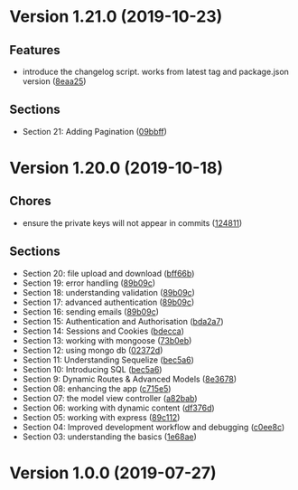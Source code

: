 # Version 1.21.0 (2019-10-23)

## Features
* introduce the changelog script. works from latest tag and package.json version ([8eaa25](https://github.com/jackyef/changelog-generator/commit/8eaa25eaa4ef2fe2a569e9e6f6e8f3069eb11c3a))

## Sections
* Section 21: Adding Pagination ([09bbff](https://github.com/jackyef/changelog-generator/commit/09bbffd4ff63881f8a7e2b32c44c685c511374ab))

# Version 1.20.0 (2019-10-18)

## Chores
* ensure the private keys will not appear in commits ([124811](https://github.com/jackyef/changelog-generator/commit/1248116d8437e398e568d9b8089a0c5260dc1952))

## Sections
* Section 20: file upload and download ([bff66b](https://github.com/jackyef/changelog-generator/commit/bff66ba4c68ad6f021cf1e475dcc7f88dee80d56))
* Section 19: error handling ([89b09c](https://github.com/jackyef/changelog-generator/commit/89b09c0c1a050e11c9ebc2e0f54cb32f61d5be01))
* Section 18: understanding validation ([89b09c](https://github.com/jackyef/changelog-generator/commit/89b09c0c1a050e11c9ebc2e0f54cb32f61d5be01))
* Section 17: advanced authentication ([89b09c](https://github.com/jackyef/changelog-generator/commit/89b09c0c1a050e11c9ebc2e0f54cb32f61d5be01))
* Section 16: sending emails ([89b09c](https://github.com/jackyef/changelog-generator/commit/89b09c0c1a050e11c9ebc2e0f54cb32f61d5be01))
* Section 15: Authentication and Authorisation ([bda2a7](https://github.com/jackyef/changelog-generator/commit/bda2a7dd0acfd955a96b271f84fba1f1bcd5cb31))
* Section 14: Sessions and Cookies ([bdecca](https://github.com/jackyef/changelog-generator/commit/bdeccab1b1b7e9a58141c60397238755bbf8488c))
* Section 13: working with mongoose ([73b0eb](https://github.com/jackyef/changelog-generator/commit/73b0ebfe0be23aaa2f234d81b930c827cecfd2e4))
* Section 12: using mongo db ([02372d](https://github.com/jackyef/changelog-generator/commit/02372d1ee86f7fd415361d54e0c2d217a8132f9b))
* Section 11: Understanding Sequelize ([bec5a6](https://github.com/jackyef/changelog-generator/commit/bec5a67a36e6bc6aa1d27f260648bcebd3f4f6ba))
* Section 10: Introducing SQL ([bec5a6](https://github.com/jackyef/changelog-generator/commit/bec5a67a36e6bc6aa1d27f260648bcebd3f4f6ba))
* Section 9: Dynamic Routes & Advanced Models ([8e3678](https://github.com/jackyef/changelog-generator/commit/8e36788e6d20ad028d7d27fa1ac74d194e86bc63))
* Section 08: enhancing the app ([c715e5](https://github.com/jackyef/changelog-generator/commit/c715e58a382713eade3a5abafacb249a3a059efd))
* Section 07: the model view controller ([a82bab](https://github.com/jackyef/changelog-generator/commit/a82bab93d0049f2089f1174a45558b7286094f13))
* Section 06: working with dynamic content ([df376d](https://github.com/jackyef/changelog-generator/commit/df376d89f9cd36108c688fd1058da4f54823d774))
* Section 05: working with express ([89c112](https://github.com/jackyef/changelog-generator/commit/89c112a65e3a7a45deebf9795bb3f0d9a81b7712))
*  Section 04: Improved development workflow and debugging ([c0ee8c](https://github.com/jackyef/changelog-generator/commit/c0ee8c3c782d5cb27609f5169d231fdd30663c34))
*  Section 03: understanding the basics ([1e68ae](https://github.com/jackyef/changelog-generator/commit/1e68ae80e034b459c5ce259fefe420e41dfb4ba1))

# Version 1.0.0 (2019-07-27)

